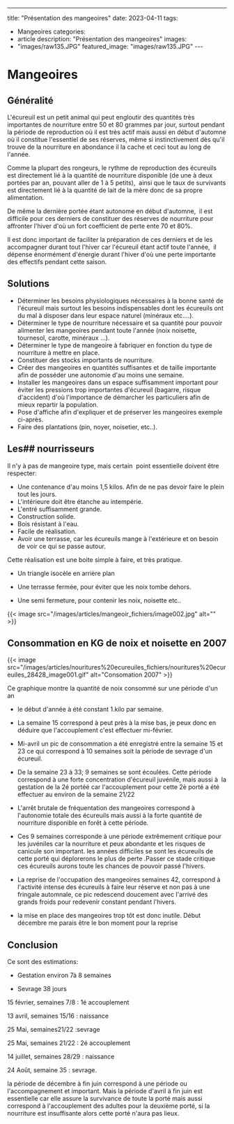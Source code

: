 ---
title: "Présentation des mangeoires"
date: 2023-04-11
tags: 
   - Mangeoires
categories:
   - article
description: "Présentation des mangeoires"
images:
   - "images/raw135.JPG"
featured_image: "images/raw135.JPG"
--- 

# Mangeoires


## Généralité

L'écureuil est un petit animal qui peut engloutir des quantités très importantes de nourriture entre 50 et 80 grammes par jour, surtout pendant la période de reproduction où il est très actif mais aussi en début d'automne où il constitue l'essentiel de ses réserves, même si instinctivement dès qu'il trouve de la nourriture en abondance il la cache et ceci tout au long de l'année. 

Comme la plupart des rongeurs, le rythme de reproduction des écureuils est directement lié à la quantité de nourriture disponible (de une à deux portées par an, pouvant aller de 1 à 5 petits),  ainsi que le taux de survivants est directement lié à la quantité de lait de la mère donc de sa propre alimentation. 

De même la dernière portée étant autonome en début d'automne,  il est difficile pour ces derniers de constituer des réserves de nourriture pour affronter l'hiver d'où un fort coefficient de perte ente 70 et 80%. 

Il est donc important de faciliter la préparation de ces derniers et de les accompagner durant tout l'hiver car l'écureuil étant actif toute l'année,  il dépense énormément d'énergie durant l'hiver d'où une perte importante des effectifs pendant cette saison. 


## Solutions 

- Déterminer les besoins physiologiques nécessaires à la bonne santé de l'écureuil mais surtout les besoins indispensables dont les écureuils ont du mal à disposer dans leur espace naturel (minéraux etc....). 
- Déterminer le type de nourriture nécessaire et sa quantité pour pouvoir alimenter les mangeoires pendant toute l'année (noix noisette, tournesol, carotte, minéraux ...). 
- Déterminer le type de mangeoire à fabriquer en fonction du type de nourriture à mettre en place.  
- Constituer des stocks importants de nourriture. 
- Créer des mangeoires en quantités suffisantes et de taille importante afin de posséder une autonomie d'au moins une semaine.  
- Installer les mangeoires dans un espace suffisamment important pour éviter les pressions trop importantes d'écureuil (bagarre, risque d'accident) d'où l'importance de démarcher les particuliers afin de mieux repartir la population. 
- Pose d'affiche afin d'expliquer et de préserver les mangeoires exemple ci-après.  
- Faire des plantations (pin, noyer, noisetier, etc..). 


 ## Les## nourrisseurs 

Il n'y à pas de mangeoire type, mais certain  point essentielle doivent être respecter: 

- Une contenance d'au moins 1,5 kilos. Afin de ne pas devoir faire le plein tout les jours.  
- L'intérieure doit être étanche au intempérie. 
- L'entré suffisamment grande. 
- Construction solide. 
- Bois résistant à l'eau. 
- Facile de réalisation. 
- Avoir une terrasse, car les écureuils mange à l'extérieure et on besoin de voir ce qui se passe autour. 

 Cette réalisation est une boite simple à faire, et très pratique. 

- Un triangle isocèle en arrière plan 

- Une terrasse fermée, pour éviter que les noix tombe dehors. 

- Une semi fermeture, pour contenir les noix, noisette etc.. 

{{< image src="/images/articles/mangeoir_fichiers/image002.jpg" alt="" >}} 


## Consommation en KG de noix et noisette en 2007 

{{< image src="/images/articles/nouritures%20ecureuiles_fichiers/nouritures%20ecureuiles_28428_image001.gif" alt="Consomation 2007" >}} 

Ce graphique montre la quantité de noix consommé sur une période d'un an  

- le début d'année à été constant 1.kilo par semaine. 

- La semaine 15 correspond à peut près à la mise bas, je peux donc en déduire que l'accouplement c'est effectuer mi-février. 

- Mi-avril un pic de consommation a été enregistré entre la semaine 15 et 23 ce qui correspond à 10 semaines soit la période de sevrage d'un écureuil. 

- De la semaine 23 à 33; 9 semaines se sont écoulées. Cette période correspond à une forte concentration d'écureuil juvénile, mais aussi à  la gestation de la 2é portéé car l'accouplement pour cette 2è porté a été effectuer au environ de la semaine 21/22 

- L'arrêt brutale de fréquentation des mangeoires correspond à l'autonomie totale des écureuils mais aussi à la forte quantité de nourriture disponible en forêt à cette période. 

- Ces 9 semaines corresponde à une période extrêmement critique pour les juvéniles car la nourriture et peux abondante et les risques de canicule son important. les années difficiles se sont les écureuils de cette porté qui déplorerons le plus de perte .Passer ce stade critique ces écureuils aurons toute les chances de pouvoir passé l'hivers. 

- La reprise de l'occupation des mangeoires semaines 42, correspond à l'activité intense des écureuils à faire leur réserve et non pas à une fringale automnale, ce pic redescend doucement avec l'arrivé des grands froids pour redevenir constant pendant l'hivers. 

- la mise en place des mangeoires trop tôt est donc inutile. Début décembre me parais être le bon moment pour la reprise 

## Conclusion 

Ce sont des estimations:

- Gestation environ 7à 8 semaines 

- Sevrage 38 jours 

15 février, semaines 7/8  : 1é accouplement 

13 avril, semaines 15/16 : naissance 

25 Mai, semaines21/22  :sevrage 

25 Mai, semaines 21/22  : 2é accouplement 

14 juillet, semaines 28/29 : naissance 

24 Août, semaine 35 : sevrage. 

la période de décembre à fin juin correspond à une période ou l'accompagnement et important. Mais la période d'avril à fin juin est essentielle car elle assure la survivance de toute la porté mais aussi correspond à l'accouplement des adultes pour la deuxième porté, si la nourriture est insuffisante alors cette porté n'aura pas lieux. 

